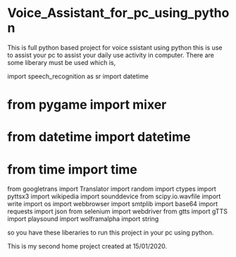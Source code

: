 # Voice_Assistant_for_pc_using_python
This is full python based project for voice ssistant using python this is use to assist your pc to assist your daily use activity in computer. There are some liberary must be used which is,

import speech_recognition as sr
import datetime
# from pygame import mixer
# from datetime import datetime
# from time import time
from googletrans import Translator
import random
import ctypes
import pyttsx3
import wikipedia
import sounddevice
from scipy.io.wavfile import write
import os
import webbrowser
import smtplib
import base64
import requests
import json
from selenium import webdriver
from gtts import gTTS
import playsound
import wolframalpha
import string

so you have these liberaries to run this project in your pc using python.

This is my second home project created at 15/01/2020.

